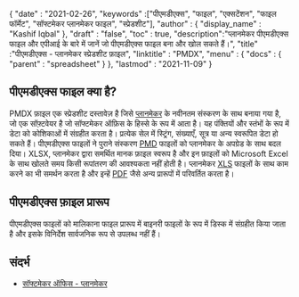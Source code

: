 {
  "date" : "2021-02-26",
  "keywords" :["पीएमडीएक्स", "फाइल", "एक्सटेंशन", "फाइल फॉर्मेट", "सॉफ्टमेकर प्लानमेकर फाइल", "स्प्रेडशीट"],
  "author" : {
    "display_name" : "Kashif Iqbal"
},
  "draft" : "false",
  "toc" : true,
  "description":"प्लानमेकर पीएमडीएक्स फाइल और एपीआई के बारे में जानें जो पीएमडीएक्स फाइल बना और खोल सकते हैं।",
  "title" :"पीएमडीएक्स - प्लानमेकर स्प्रेडशीट फ़ाइल",
  "linktitle" : "PMDX",
  "menu" : {
    "docs" : {
      "parent" : "spreadsheet"
}
},
  "lastmod" : "2021-11-09"
}

## पीएमडीएक्स फाइल क्या है?

PMDX फ़ाइल एक स्प्रेडशीट दस्तावेज़ है जिसे [प्लानमेकर](https://www.softmaker.de/softmaker-office-planmaker) के नवीनतम संस्करण के साथ बनाया गया है, जो एक सॉफ़्टवेयर है जो सॉफ्टमेकर ऑफ़िस के हिस्से के रूप में आता है। यह पंक्तियों और स्तंभों के रूप में डेटा को कोशिकाओं में संग्रहीत करता है। प्रत्येक सेल में स्ट्रिंग, संख्याएँ, सूत्र या अन्य स्वरूपित डेटा हो सकते हैं। पीएमडीएक्स फाइलों ने पुराने संस्करण [PMD](/hi/spreadsheet/pmd/) फाइलों को प्लानमेकर के अपग्रेड के साथ बदल दिया। XLSX, प्लानमेकर द्वारा समर्थित मानक फ़ाइल स्वरूप है और इन फ़ाइलों को Microsoft Excel के साथ खोलते समय किसी रूपांतरण की आवश्यकता नहीं होती है। प्लानमेकर [XLS](/hi/spreadsheet/xls/) फाइलों के साथ काम करने का भी समर्थन करता है और इन्हें [PDF](/hi/pdf/) जैसे अन्य प्रारूपों में परिवर्तित करता है।

## पीएमडीएक्स फ़ाइल प्रारूप

पीएमडीएक्स फाइलों को मालिकाना फाइल प्रारूप में बाइनरी फाइलों के रूप में डिस्क में संग्रहीत किया जाता है और इसके विनिर्देश सार्वजनिक रूप से उपलब्ध नहीं हैं।

## संदर्भ ##

* [सॉफ्टमेकर ऑफिस - प्लानमेकर](https://www.softmaker.de/softmaker-office-planmaker)

